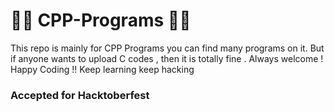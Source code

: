 # 👨‍💻 CPP-Programs 👨‍💻 

This repo is mainly for CPP Programs you can find many programs on it. But if anyone wants to upload C codes , then it is totally fine . Always welcome !
Happy Coding !!
 Keep learning 
 keep hacking

### Accepted for Hacktoberfest ###
